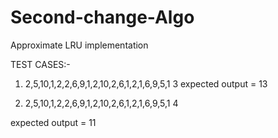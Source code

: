# Second-change-Algo
Approximate LRU implementation

TEST CASES:- 
1.    2,5,10,1,2,2,6,9,1,2,10,2,6,1,2,1,6,9,5,1
      3
expected output = 13

2.    2,5,10,1,2,2,6,9,1,2,10,2,6,1,2,1,6,9,5,1
      4
      
expected output = 11
